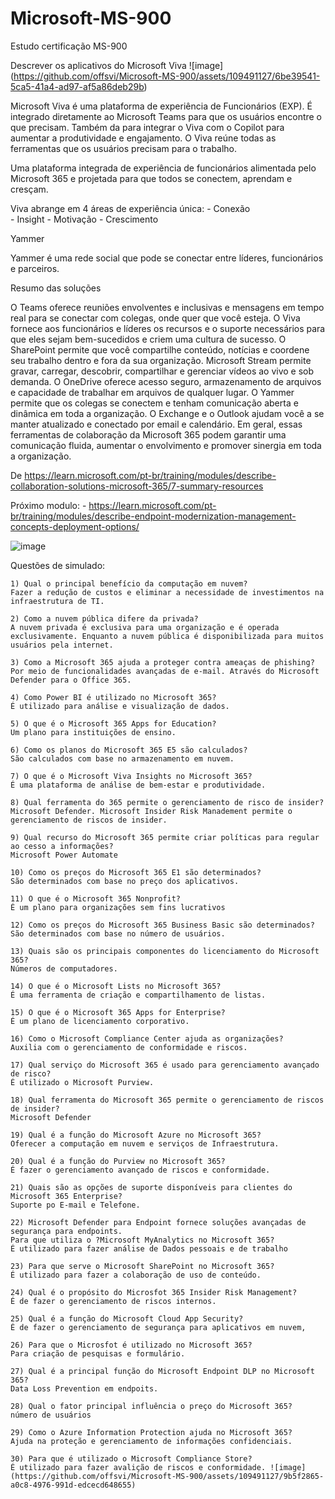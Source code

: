 # Microsoft-MS-900 
Estudo certificação MS-900 
 

Descrever os aplicativos do Microsoft Viva
![image] (https://github.com/offsvi/Microsoft-MS-900/assets/109491127/6be39541-5ca5-41a4-ad97-af5a86deb29b)

Microsoft Viva é uma plataforma de experiência de Funcionários (EXP). É integrado diretamente ao Microsoft Teams para que os usuários encontre o que precisam. Também da para integrar o Viva com o Copilot para aumentar a produtividade e engajamento. 
O Viva reúne todas as ferramentas que os usuários precisam para o trabalho.

Uma plataforma integrada de experiência de funcionários alimentada pelo Microsoft 365 e projetada para que todos se conectem, aprendam e cresçam.


Viva abrange em 4 áreas de experiência única:
	- Conexão  
	- Insight 
	- Motivação 
	- Crescimento

Yammer 

Yammer é uma rede social que pode se conectar entre líderes, funcionários e parceiros.


Resumo das soluções

O Teams oferece reuniões envolventes e inclusivas e mensagens em tempo real para se conectar com colegas, onde quer que você esteja. O Viva fornece aos funcionários e líderes os recursos e o suporte necessários para que eles sejam bem-sucedidos e criem uma cultura de sucesso. O SharePoint permite que você compartilhe conteúdo, notícias e coordene seu trabalho dentro e fora da sua organização. Microsoft Stream permite gravar, carregar, descobrir, compartilhar e gerenciar vídeos ao vivo e sob demanda. O OneDrive oferece acesso seguro, armazenamento de arquivos e capacidade de trabalhar em arquivos de qualquer lugar. O Yammer permite que os colegas se conectem e tenham comunicação aberta e dinâmica em toda a organização. O Exchange e o Outlook ajudam você a se manter atualizado e conectado por email e calendário. Em geral, essas ferramentas de colaboração da Microsoft 365 podem garantir uma comunicação fluida, aumentar o envolvimento e promover sinergia em toda a organização.

De <https://learn.microsoft.com/pt-br/training/modules/describe-collaboration-solutions-microsoft-365/7-summary-resources> 



Próximo modulo:
	- https://learn.microsoft.com/pt-br/training/modules/describe-endpoint-modernization-management-concepts-deployment-options/

![image](https://github.com/offsvi/Microsoft-MS-900/assets/109491127/ab4a357e-98ab-420d-bd9c-23dfbddb4a8d)


Questões de simulado:

	1) Qual o principal benefício da computação em nuvem?
	Fazer a redução de custos e eliminar a necessidade de investimentos na infraestrutura de TI.
	
	2) Como a nuvem pública difere da privada?
	A nuvem privada é exclusiva para uma organização e é operada exclusivamente. Enquanto a nuvem pública é disponibilizada para muitos usuários pela internet.
	
	3) Como a Microsoft 365 ajuda a proteger contra ameaças de phishing?
	Por meio de funcionalidades avançadas de e-mail. Através do Microsoft Defender para o Office 365.
	
	4) Como Power BI é utilizado no Microsoft 365?
	É utilizado para análise e visualização de dados. 
	
	5) O que é o Microsoft 365 Apps for Education?
	Um plano para instituições de ensino.
	
	6) Como os planos do Microsoft 365 E5 são calculados?
	São calculados com base no armazenamento em nuvem.
	
	7) O que é o Microsoft Viva Insights no Microsoft 365?
	É uma plataforma de análise de bem-estar e produtividade.
	
	8) Qual ferramenta do 365 permite o gerenciamento de risco de insider?
	Microsoft Defender. Microsoft Insider Risk Manadement permite o gerenciamento de riscos de insider.
	
	9) Qual recurso do Microsoft 365 permite criar políticas para regular ao cesso a informações?
	Microsoft Power Automate
	
	10) Como os preços do Microsoft 365 E1 são determinados? 
	São determinados com base no preço dos aplicativos. 
	
	11) O que é o Microsoft 365 Nonprofit?
	É um plano para organizações sem fins lucrativos
	
	12) Como os preços do Microsoft 365 Business Basic são determinados? 
	São determinados com base no número de usuários.
	
	13) Quais são os principais componentes do licenciamento do Microsoft 365?
	Números de computadores.
	
	14) O que é o Microsoft Lists no Microsoft 365?
	É uma ferramenta de criação e compartilhamento de listas. 
	
	15) O que é o Microsoft 365 Apps for Enterprise?
	É um plano de licenciamento corporativo.
	
	16) Como o Microsoft Compliance Center ajuda as organizações?
	Auxilia com o gerenciamento de conformidade e riscos.

	17) Qual serviço do Microsoft 365 é usado para gerenciamento avançado de risco?
	É utilizado o Microsoft Purview.
	
	18) Qual ferramenta do Microsoft 365 permite o gerenciamento de riscos de insider?
	Microsoft Defender
	
	19) Qual é a função do Microsoft Azure no Microsoft 365?
	Oferecer a computação em nuvem e serviços de Infraestrutura.
	
	20) Qual é a função do Purview no Microsoft 365?
	É fazer o gerenciamento avançado de riscos e conformidade.
	
	21) Quais são as opções de suporte disponíveis para clientes do Microsoft 365 Enterprise?
	Suporte po E-mail e Telefone.
	
	22) Microsoft Defender para Endpoint fornece soluções avançadas de segurança para endpoints.
	Para que utiliza o ?Microsoft MyAnalytics no Microsoft 365?
	É utilizado para fazer análise de Dados pessoais e de trabalho 
	
	23) Para que serve o Microsoft SharePoint no Microsoft 365?
	É utilizado para fazer a colaboração de uso de conteúdo.
	
	24) Qual é o propósito do Microsfot 365 Insider Risk Management?
	É de fazer o gerenciamento de riscos internos.
	
	25) Qual é a função do Microsoft Cloud App Security?
	É de fazer o gerenciamento de segurança para aplicativos em nuvem,
	
	26) Para que o Microsfot é utilizado no Microsoft 365?
	Para criação de pesquisas e formulário.
	
	27) Qual é a principal função do Microsoft Endpoint DLP no Microsoft 365?
	Data Loss Prevention em endpoits.
	
	28) Qual o fator principal influência o preço do Microsoft 365?
	número de usuários
	
	29) Como o Azure Information Protection ajuda no Microsoft 365?
	Ajuda na proteção e gerenciamento de informações confidenciais.
	
	30) Para que é utilizado o Microsoft Compliance Store?
	É utilizado para fazer avalição de riscos e conformidade. ![image](https://github.com/offsvi/Microsoft-MS-900/assets/109491127/9b5f2865-a0c8-4976-991d-edcecd648655)

